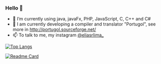 ### Hello 👋


- 🌱 I’m currently using java, javaFx, PHP, JavaScript, C, C++ and C#
- 👯 I am currently developing a compiler and translator "Portugol", see more in http://portugol.sourceforge.net/
- 📫 To talk to me, my instagram <a href="https://www.instagram.com/eliasrlima_/">@eliasrlima_</a>

[![Top Langs](https://github-readme-stats.vercel.app/api/top-langs/?username=eliasrlima&hide=html&langs_count=20&layout=compact)](https://github.com/anuraghazra/github-readme-stats)

[![Readme Card](https://github-readme-stats.vercel.app/api/pin/?username=eliasrlima&repo=Interface-MAPLER)](https://github.com/anuraghazra/github-readme-stats)

